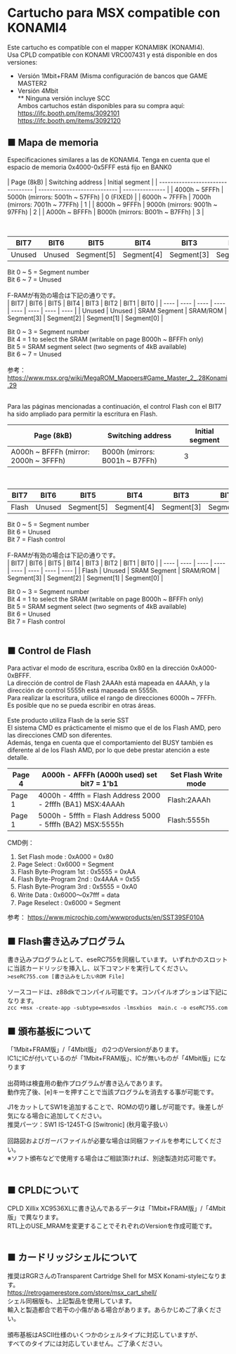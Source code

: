 # Cartucho para MSX compatible con KONAMI4
Este cartucho es compatible con el mapper KONAMI8K (KONAMI4).<BR>
Usa CPLD compatible con KONAMI VRC007431 y está disponible en dos versiones:<BR>
- Versión 1Mbit+FRAM (Misma configuración de bancos que GAME MASTER2<BR>
- Versión 4Mbit<BR>
** Ninguna versión incluye SCC<BR>
Ambos cartuchos están disponibles para su compra aquí:<BR>
https://ifc.booth.pm/items/3092101<BR> 
https://ifc.booth.pm/items/3092120<BR>

## ■ Mapa de memoria

Especificaciones similares a las de KONAMI4. Tenga en cuenta que el espacio de memoria 0x4000-0x5FFF está fijo en BANK0<BR>
<BR>
| Page (8kB)                        | Switching address            | Initial segment | 
| --------------------------------- | ---------------------------- | --------------- | 
| 4000h ~ 5FFFh  | 5000h (mirrors: 5001h ~ 57FFh) | 0  (FIXED)      | 
| 6000h ~ 7FFFh  | 7000h (mirrors: 7001h ~ 77FFh) | 1               | 
| 8000h ~ 9FFFh  | 9000h (mirrors: 9001h ~ 97FFh) | 2               | 
| A000h ~ BFFFh  | B000h (mirrors: B001h ~ B7FFh) | 3               |

<BR>

| BIT7 | BIT6 | BIT5 | BIT4 | BIT3 | BIT2 | BIT1 | BIT0 |
| ---- | ---- | ---- | ---- | ---- | ---- | ---- | ---- |
| Unused | Unused | Segment[5] | Segment[4] | Segment[3] | Segment[2] | Segment[1] | Segment[0] |

Bit 0 ~ 5 = Segment number <BR>
Bit 6 ~ 7 = Unused <BR>
<BR>
F-RAMが有効の場合は下記の通りです。<BR>
| BIT7 | BIT6 | BIT5 | BIT4 | BIT3 | BIT2 | BIT1 | BIT0 |
| ---- | ---- | ---- | ---- | ---- | ---- | ---- | ---- |
| Unused | Unused | SRAM Segment | SRAM/ROM | Segment[3] | Segment[2] | Segment[1] | Segment[0] |

Bit 0 ~ 3 = Segment number <BR>
Bit 4 = 1 to select the SRAM (writable on page B000h ~ BFFFh only) <BR>
Bit 5 = SRAM segment select (two segments of 4kB available) <BR>
Bit 6 ~ 7 = Unused <BR>
<BR>
参考：
https://www.msx.org/wiki/MegaROM_Mappers#Game_Master_2_.28Konami.29


<BR>
Para las páginas mencionadas a continuación, el control Flash con el BIT7 ha sido ampliado para permitir la escritura en Flash.<BR>
  
| Page (8kB)                        | Switching address            | Initial segment | 
| --------------------------------- | ---------------------------- | --------------- | 
| A000h ~ BFFFh (mirror: 2000h ~ 3FFFh) | B000h (mirrors: B001h ~ B7FFh) | 3               |

<BR>
  
| BIT7 | BIT6 | BIT5 | BIT4 | BIT3 | BIT2 | BIT1 | BIT0 |
| ---- | ---- | ---- | ---- | ---- | ---- | ---- | ---- |
| Flash | Unused | Segment[5] | Segment[4] | Segment[3] | Segment[2] | Segment[1] | Segment[0] |

Bit 0 ~ 5 = Segment number <BR>
Bit 6 = Unused <BR>
Bit 7 = Flash control<BR>
<BR>
F-RAMが有効の場合は下記の通りです。<BR>
| BIT7 | BIT6 | BIT5 | BIT4 | BIT3 | BIT2 | BIT1 | BIT0 |
| ---- | ---- | ---- | ---- | ---- | ---- | ---- | ---- |
| Flash | Unused | SRAM Segment | SRAM/ROM | Segment[3] | Segment[2] | Segment[1] | Segment[0] |

Bit 0 ~ 3 = Segment number <BR>
Bit 4 = 1 to select the SRAM (writable on page B000h ~ BFFFh only) <BR>
Bit 5 = SRAM segment select (two segments of 4kB available) <BR>
Bit 6 = Unused <BR>
Bit 7 = Flash control<BR>
<BR>
## ■ Control de Flash
Para activar el modo de escritura, escriba 0x80 en la dirección 0xA000-0xBFFF.<BR>
La dirección de control de Flash 2AAAh está mapeada en 4AAAh, y la dirección de control 5555h está mapeada en 5555h.<BR>
Para realizar la escritura, utilice el rango de direcciones 6000h ~ 7FFFh.<BR>
Es posible que no se pueda escribir en otras áreas.<BR>
<BR>
Este producto utiliza Flash de la serie SST<BR>
El sistema CMD es prácticamente el mismo que el de los Flash AMD, pero las direcciones CMD son diferentes.<BR>
Además, tenga en cuenta que el comportamiento del BUSY también es diferente al de los Flash AMD, por lo que debe prestar atención a este detalle.<BR>
  
 | Page 4 | A000h - AFFFh (A000h used) set bit7 = 1'b1  |  Set Flash Write mode | 
 | ------ | ------------------------------------------- | ------------------ | 
 | Page 1 | 4000h - 4fffh = Flash Address 2000 - 2fffh (BA1) MSX:4AAAh  |  Flash:2AAAh |
 | Page 1 | 5000h - 5fffh = Flash Address 5000 - 5fffh (BA2) MSX:5555h  |  Flash:5555h |

CMD例：
1. Set Flash mode         : 0xA000 = 0x80
1. Page Select            : 0x6000 = Segment
1. Flash Byte-Program 1st : 0x5555 = 0xAA
1. Flash Byte-Program 2nd : 0x4AAA = 0x55
1. Flash Byte-Program 3rd : 0x5555 = 0xA0
1. Write Data             : 0x6000～0x7fff = data
1. Page Reselect          : 0x6000 = Segment

参考：
https://www.microchip.com/wwwproducts/en/SST39SF010A
<BR>

## ■ Flash書き込みプログラム
書き込みプログラムとして、eseRC755を同梱しています。 
いずれかのスロットに当該カードリッジを挿入し、以下コマンドを実行してください。<BR>
`>eseRC755.com [書き込みをしたいROM File]`<BR>
<BR>
ソースコードは、z88dkでコンパイル可能です。コンパイルオプションは下記になります。<BR>
`zcc +msx -create-app -subtype=msxdos -lmsxbios  main.c -o eseRC755.com`<BR>

  
## ■ 頒布基板について
「1Mbit+FRAM版」/「4Mbit版」 の2つのVersionがあります。<BR>
IC1にICが付いているのが「1Mbit+FRAM版」、ICが無いものが「4Mbit版」になります<BR>
<BR>
出荷時は検査用の動作プログラムが書き込んであります。<BR>
動作完了後、[e]キーを押すことで当該プログラムを消去する事が可能です。<BR>

J1をカットしてSW1を追加することで、ROMの切り離しが可能です。後差しが気になる場合に追加してください。<BR>
推奨パーツ：SW1 IS-1245T-G [Switronic] (秋月電子扱い）<BR>
<BR>
回路図およびガーバファイルが必要な場合は同梱ファイルを参考にしてください。<BR>
※ソフト頒布などで使用する場合はご相談頂ければ、別途製造対応可能です。<BR>
<BR>
## ■ CPLDについて
CPLD Xillix XC9536XLに書き込んであるデータは「1Mbit+FRAM版」/「4Mbit版」で異なります。<BR>
RTL上のUSE_MRAMを変更することでそれぞれのVersionを作成可能です。<BR>
<BR>

## ■ カードリッジシェルについて
推奨はRGRさんのTransparent Cartridge Shell for MSX Konami-styleになります。<BR>
https://retrogamerestore.com/store/msx_cart_shell/
<BR>
シェル同梱版も、上記製品を使用しています。<BR>
輸入と製造都合で若干の小傷がある場合があります。あらかじめご了承ください。<BR>
<BR>
頒布基板はASCII仕様のいくつかのシェルタイプに対応していますが、<BR>
すべてのタイプには対応していません。ご了承ください。<BR>

